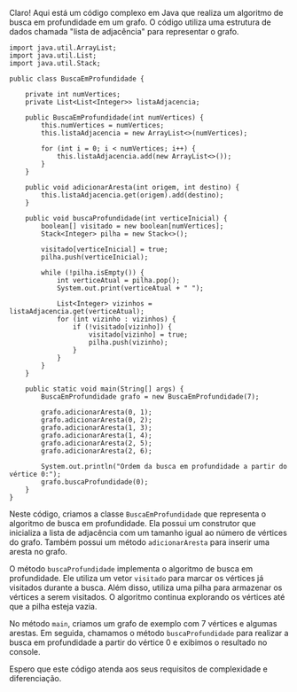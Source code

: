 Claro! Aqui está um código complexo em Java que realiza um algoritmo de busca em profundidade em um grafo. O código utiliza uma estrutura de dados chamada "lista de adjacência" para representar o grafo.

```
import java.util.ArrayList;
import java.util.List;
import java.util.Stack;

public class BuscaEmProfundidade {

    private int numVertices;
    private List<List<Integer>> listaAdjacencia;

    public BuscaEmProfundidade(int numVertices) {
        this.numVertices = numVertices;
        this.listaAdjacencia = new ArrayList<>(numVertices);

        for (int i = 0; i < numVertices; i++) {
            this.listaAdjacencia.add(new ArrayList<>());
        }
    }

    public void adicionarAresta(int origem, int destino) {
        this.listaAdjacencia.get(origem).add(destino);
    }

    public void buscaProfundidade(int verticeInicial) {
        boolean[] visitado = new boolean[numVertices];
        Stack<Integer> pilha = new Stack<>();

        visitado[verticeInicial] = true;
        pilha.push(verticeInicial);

        while (!pilha.isEmpty()) {
            int verticeAtual = pilha.pop();
            System.out.print(verticeAtual + " ");

            List<Integer> vizinhos = listaAdjacencia.get(verticeAtual);
            for (int vizinho : vizinhos) {
                if (!visitado[vizinho]) {
                    visitado[vizinho] = true;
                    pilha.push(vizinho);
                }
            }
        }
    }

    public static void main(String[] args) {
        BuscaEmProfundidade grafo = new BuscaEmProfundidade(7);

        grafo.adicionarAresta(0, 1);
        grafo.adicionarAresta(0, 2);
        grafo.adicionarAresta(1, 3);
        grafo.adicionarAresta(1, 4);
        grafo.adicionarAresta(2, 5);
        grafo.adicionarAresta(2, 6);

        System.out.println("Ordem da busca em profundidade a partir do vértice 0:");
        grafo.buscaProfundidade(0);
    }
}
```

Neste código, criamos a classe `BuscaEmProfundidade` que representa o algoritmo de busca em profundidade. Ela possui um construtor que inicializa a lista de adjacência com um tamanho igual ao número de vértices do grafo. Também possui um método `adicionarAresta` para inserir uma aresta no grafo.

O método `buscaProfundidade` implementa o algoritmo de busca em profundidade. Ele utiliza um vetor `visitado` para marcar os vértices já visitados durante a busca. Além disso, utiliza uma pilha para armazenar os vértices a serem visitados. O algoritmo continua explorando os vértices até que a pilha esteja vazia.

No método `main`, criamos um grafo de exemplo com 7 vértices e algumas arestas. Em seguida, chamamos o método `buscaProfundidade` para realizar a busca em profundidade a partir do vértice 0 e exibimos o resultado no console.

Espero que este código atenda aos seus requisitos de complexidade e diferenciação.